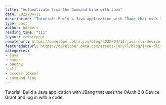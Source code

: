 ```yaml
---
title: "Authenticate from the Command Line with Java"
date: 2022-04-11
description: "Tutorial: Build a Java application with JBang that uses the OAuth 2.0 Device Grant and log in with a code."
type: post
author: bdemers
reading_time: "111"
layout: remotepost
remote_url: https://developer.okta.com/blog/2022/04/11/java-cli-device-grant
featuredabsurl: https://developer.okta.com/assets-jekyll/blog/java-cli-device-grant/oauth-java-cli-social-fc5c378a254790db066743892a0f482ed433231c5a4108c5b0636741379b746c.jpg
categories:
- java
- oauth
- oauth2
- cli
- access-tokens
- command-line
---
```


Tutorial: Build a Java application with JBang that uses the OAuth 2.0 Device Grant and log in with a code.
